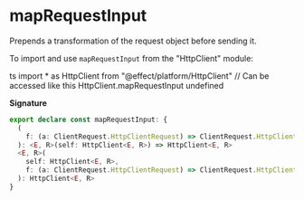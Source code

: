 # mapRequestInput

Prepends a transformation of the request object before sending it.

To import and use `mapRequestInput` from the "HttpClient" module:

ts
import \* as HttpClient from "@effect/platform/HttpClient"
// Can be accessed like this
HttpClient.mapRequestInput
undefined

**Signature**

```ts
export declare const mapRequestInput: {
  (
    f: (a: ClientRequest.HttpClientRequest) => ClientRequest.HttpClientRequest
  ): <E, R>(self: HttpClient<E, R>) => HttpClient<E, R>
  <E, R>(
    self: HttpClient<E, R>,
    f: (a: ClientRequest.HttpClientRequest) => ClientRequest.HttpClientRequest
  ): HttpClient<E, R>
}
```
